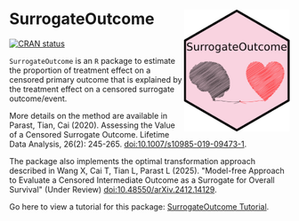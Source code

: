 # SurrogateOutcome <img src="hex_SurrogateOutcome.png" align="right" height="220" alt="SurrogateOutcome hex logo" />

<!-- badges: start -->
[![CRAN status](https://www.r-pkg.org/badges/version/SurrogateOutcome)](https://CRAN.R-project.org/package=SurrogateOutcome)
<!-- badges: end -->

`SurrogateOutcome` is an `R` package to estimate the proportion of treatment effect on a censored primary outcome that is explained by the treatment effect on a censored surrogate outcome/event.  

More details on the method are available in Parast, Tian, Cai (2020). Assessing the Value of a Censored Surrogate Outcome. Lifetime Data Analysis, 26(2): 245-265. [doi:10.1007/s10985-019-09473-1](https://doi.org/10.1007/s10985-019-09473-1). 

The package also implements the optimal transformation approach described in Wang X, Cai T, Tian L, Parast L (2025). "Model-free Approach to Evaluate a Censored Intermediate Outcome as a Surrogate for Overall Survival" (Under Review) [doi:10.48550/arXiv.2412.14129](https://doi.org/10.0.48550/arXiv.2412.14129).

Go here to view a tutorial for this package: [SurrogateOutcome Tutorial](https://htmlpreview.github.io/?https://github.com/laylaparast/SurrogateOutcome/blob/main/SurrogateOutcome_tutorial.html). 
